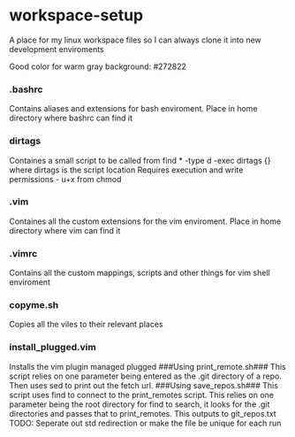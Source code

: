 # workspace-setup
A place for my linux workspace files so I can always clone it into new development enviroments

Good color for warm gray background: #272822

### .bashrc ###
Contains aliases and extensions for bash enviroment. Place in home directory where bashrc can find it
### dirtags ###
Containes a small script to be called from find * -type d -exec dirtags {} where dirtags is the script location
Requires execution and write permissions - u+x from chmod 
### .vim ###
Containes all the custom extensions for the vim enviroment. Place in home directory where vim can find it
### .vimrc ###
Contains all the custom mappings, scripts and other things for vim shell enviroment
### copyme.sh ###
Copies all the viles to their relevant places
### install_plugged.vim ###
Installs the vim plugin managed plugged
###Using print_remote.sh###
This script relies on one parameter being entered as the .git directory of a repo.
Then uses sed to print out the fetch url.
###Using save_repos.sh###
This script uses find to connect to the print_remotes script.
This relies on one parameter being the root directory for find to search, it looks for the .git directories and passes that to print_remotes. This outputs to git_repos.txt
TODO: Seperate out std redirection or make the file be unique for each run
